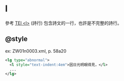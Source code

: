 # l

參考 [TEI &lt;l>](https://www.tei-c.org/release/doc/tei-p5-doc/zh-TW/html/ref-l.html) (詩行) 包含詩文的一行，也許是不完整的詩行。

## @style

ex: ZW01n0003.xml, p. 58a20

```xml
<lg type="abnormal">
  <l style="text-indent:4em">因日光明眼得見，</l>
  ...
</lg>
```
